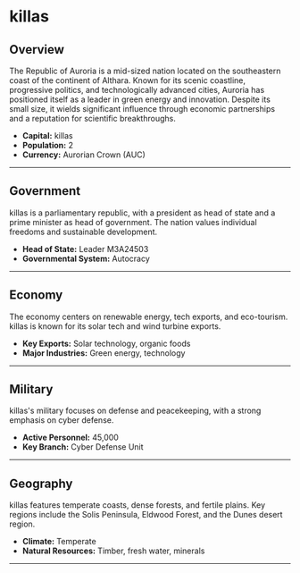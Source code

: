 # killas

## Overview
The Republic of Auroria is a mid-sized nation located on the southeastern coast of the continent of Althara. Known for its scenic coastline, progressive politics, and technologically advanced cities, Auroria has positioned itself as a leader in green energy and innovation. Despite its small size, it wields significant influence through economic partnerships and a reputation for scientific breakthroughs.

- **Capital:** killas
- **Population:** 2
- **Currency:** Aurorian Crown (AUC)

---

## Government
killas is a parliamentary republic, with a president as head of state and a prime minister as head of government. The nation values individual freedoms and sustainable development.

- **Head of State:** Leader M3A24503
- **Governmental System:** Autocracy

---

## Economy
The economy centers on renewable energy, tech exports, and eco-tourism. killas is known for its solar tech and wind turbine exports.

- **Key Exports:** Solar technology, organic foods
- **Major Industries:** Green energy, technology

---

## Military
killas's military focuses on defense and peacekeeping, with a strong emphasis on cyber defense.

- **Active Personnel:** 45,000
- **Key Branch:** Cyber Defense Unit

---

## Geography
killas features temperate coasts, dense forests, and fertile plains. Key regions include the Solis Peninsula, Eldwood Forest, and the Dunes desert region.

- **Climate:** Temperate
- **Natural Resources:** Timber, fresh water, minerals

---